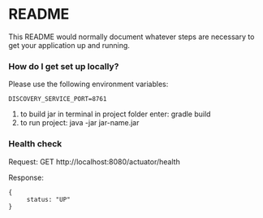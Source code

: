 # README #

This README would normally document whatever steps are necessary to get your application up and running.

### How do I get set up locally? ###
Please use the following environment variables:
```
DISCOVERY_SERVICE_PORT=8761
```

 1) to build jar in terminal in project folder enter: gradle build
 2) to run project: java -jar jar-name.jar


### Health check ###
 Request:
 GET http://localhost:8080/actuator/health 

 Response:
 ```
 {
      status: "UP"
 }
 ```
 